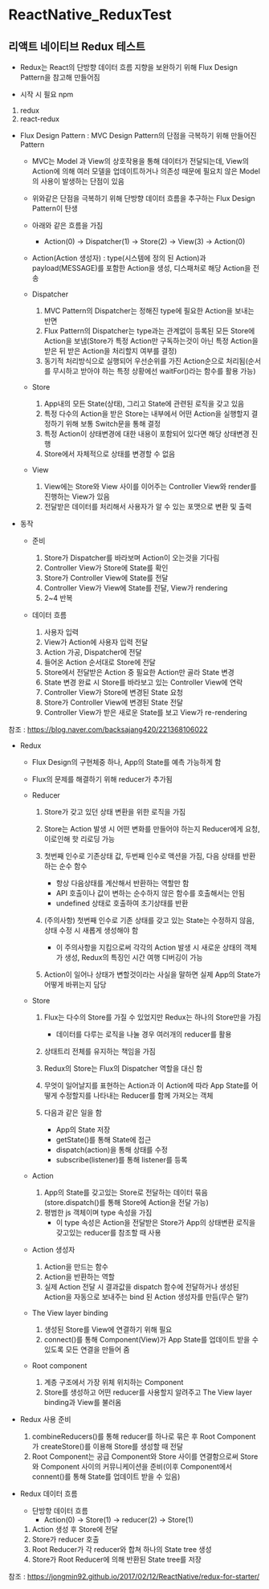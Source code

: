 # ReactNative_ReduxTest

리액트 네이티브 Redux 테스트
--------
- Redux는 React의 단방향 데이터 흐름 지향을 보완하기 위해 Flux Design Pattern을 참고해 만들어짐

- 시작 시 필요 npm
1. redux
2. react-redux


- Flux Design Pattern : MVC Design Pattern의 단점을 극복하기 위해 만들어진 Pattern
    - MVC는 Model 과 View의 상호작용을 통해 데이터가 전달되는데, View의 Action에 의해 여러 모델을 업데이트하거나 의존성 때문에 필요치 않은 Model의 사용이 발생하는 단점이 있음
    - 위와같은 단점을 극복하기 위해 단방향 데이터 흐름을 추구하는 Flux Design Pattern이 탄생
    - 아래와 같은 흐름을 가짐
        - Action(0) -> Dispatcher(1) -> Store(2) -> View(3) -> Action(0)

    - Action(Action 생성자) : type(시스템에 정의 된 Action)과 payload(MESSAGE)를 포함한 Action을 생성, 디스패처로 해당 Action을 전송

    - Dispatcher
        1. MVC Pattern의 Dispatcher는 정해진 type에 필요한 Action을 보내는 반면
        2. Flux Pattern의 Dispatcher는 type과는 관계없이 등록된 모든 Store에 Action을 보냄(Store가 특정 Action만 구독하는것이 아닌 특정 Action을 받은 뒤 받은 Action을 처리할지 여부를 결정)
        3. 동기적 처리방식으로 실행되어 우선순위를 가진 Action순으로 처리됨(순서를 무시하고 받아야 하는 특정 상황에선 waitFor()라는 함수를 활용 가능)

    - Store
        1. App내의 모든 State(상태), 그리고 State에 관련된 로직을 갖고 있음
        2. 특정 다수의 Action을 받은 Store는 내부에서 어떤 Action을 실행할지 결정하기 위해 보통 Switch문을 통해 결정
        3. 특정 Action이 상태변경에 대한 내용이 포함되어 있다면 해당 상태변경 진행
        4. Store에서 자체적으로 상태를 변경할 수 없음

    - View
        1. View에는 Store와 View 사이를 이어주는 Controller View와 render를 진행하는 View가 있음
        2. 전달받은 데이터를 처리해서 사용자가 알 수 있는 포맷으로 변환 및 출력

- 동작
    - 준비
        1. Store가 Dispatcher를 바라보며 Action이 오는것을 기다림
        2. Controller View가 Store에 State를 확인
        3. Store가 Controller View에 State를 전달
        4. Controller View가 View에 State를 전달, View가 rendering
        5. 2~4 반복

    - 데이터 흐름
        1. 사용자 입력
        2. View가 Action에 사용자 입력 전달
        3. Action 가공, Dispatcher에 전달
        4. 들어온 Action 순서대로 Store에 전달
        5. Store에서 전달받은 Action 중 필요한 Action만 골라 State 변경
        6. State 변경 완료 시 Store를 바라보고 있는 Controller View에 연락
        7. Controller View가 Store에 변경된 State 요청
        8. Store가 Controller View에 변경된 State 전달
        9. Controller View가 받은 새로운 State를 보고 View가 re-rendering

참조 : https://blog.naver.com/backsajang420/221368106022


- Redux
    - Flux Design의 구현체중 하나, App의 State를 예측 가능하게 함
    - Flux의 문제를 해결하기 위해 reducer가 추가됨

    - Reducer
        1. Store가 갖고 있던 상태 변환을 위한 로직을 가짐
        2. Store는 Action 발생 시 어떤 변화를 만들어야 하는지 Reducer에게 요청, 이로인해 핫 리로딩 가능
        3. 첫번째 인수로 기존상태 값, 두번째 인수로 액션을 가짐, 다음 상태를 반환하는 순수 함수
            - 항상 다음상태를 계산해서 반환하는 역할만 함
            - API 호출이나 값이 변하는 순수하지 않은 함수를 호출해서는 안됨
            - undefined 상태로 호출하여 초기상태를 반환

        4. (주의사항) 첫번째 인수로 기존 상태를 갖고 있는 State는 수정하지 않음, 상태 수정 시 새롭게 생성해야 함
            - 이 주의사항을 지킴으로써 각각의 Action 발생 시 새로운 상태의 객체가 생성, Redux의 특징인 시간 여행 디버깅이 가능

        5. Action이 일어나 상태가 변할것이라는 사실을 말하면 실제 App의 State가 어떻게 바뀌는지 담당

    - Store
        1. Flux는 다수의 Store를 가질 수 있었지만 Redux는 하나의 Store만을 가짐
            - 데이터를 다루는 로직을 나눌 경우 여러개의 reducer를 활용

        2. 상태트리 전체를 유지하는 책임을 가짐
        3. Redux의 Store는 Flux의 Dispatcher 역할을 대신 함
        4. 무엇이 일어날지를 표현하는 Action과 이 Action에 따라 App State를 어떻게 수정할지를 나타내는 Reducer를 함께 가져오는 객체
        5. 다음과 같은 일을 함
            - App의 State 저장
            - getState()를 통해 State에 접근
            - dispatch(action)을 통해 상태를 수정
            - subscribe(listener)를 통해 listener를 등록

    - Action
        1. App의 State를 갖고있는 Store로 전달하는 데이터 묶음(store.dispatch()를 통해 Store에 Action을 전달 가능)
        2. 평범한 js 객체이며 type 속성을 가짐
            - 이 type 속성은 Action을 전달받은 Store가 App의 상태변환 로직을 갖고있는 reducer를 참조할 때 사용

    - Action 생성자
        1. Action을 만드는 함수
        2. Action을 반환하는 역할
        3. 실제 Action 전달 시 결과값을 dispatch 함수에 전달하거나 생성된 Action을 자동으로 보내주는 bind 된 Action 생성자를 만듬(무슨 말?)

    - The View layer binding
        1. 생성된 Store를 View에 연결하기 위해 필요
        2. connect()를 통해 Component(View)가 App State를 업데이트 받을 수 있도록 모든 연결을 만들어 줌

    - Root component
        1. 계층 구조에서 가장 위체 위치하는 Component
        2. Store를 생성하고 어떤 reducer를 사용할지 알려주고 The View layer binding과 View를 불러옴

- Redux 사용 준비
    1. combineReducers()를 통해 reducer를 하나로 묶은 후 Root Component가 createStore()를 이용해 Store를 생성할 때 전달
    2. Root Component는 공급 Component와 Store 사이를 연결함으로써 Store와 Component 사이의 커뮤니케이션을 준비(이후 Component에서 connent()를 통해 State를 업데이트 받을 수 있음)

- Redux 데이터 흐름
    - 단방향 데이터 흐름
        - Action(0) -> Store(1) -> reducer(2) -> Store(1)

    1. Action 생성 후 Store에 전달
    2. Store가 reducer 호출
    3. Root Reducer가 각 reducer와 합쳐 하나의 State tree 생성
    4. Store가 Root Reducer에 의해 반환된 State tree를 저장

참조 : https://jongmin92.github.io/2017/02/12/ReactNative/redux-for-starter/
